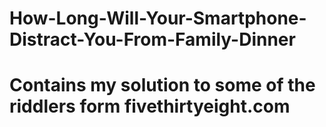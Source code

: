 # How-Long-Will-Your-Smartphone-Distract-You-From-Family-Dinner
# Contains my solution to some of the riddlers form fivethirtyeight.com

